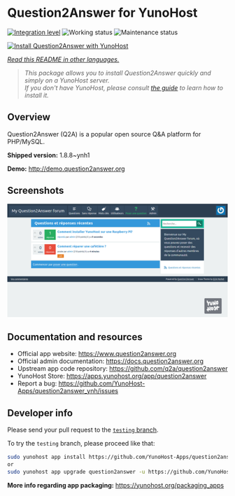 <!--
N.B.: This README was automatically generated by <https://github.com/YunoHost/apps/tree/master/tools/readme_generator>
It shall NOT be edited by hand.
-->

# Question2Answer for YunoHost

[![Integration level](https://dash.yunohost.org/integration/question2answer.svg)](https://dash.yunohost.org/appci/app/question2answer) ![Working status](https://ci-apps.yunohost.org/ci/badges/question2answer.status.svg) ![Maintenance status](https://ci-apps.yunohost.org/ci/badges/question2answer.maintain.svg)

[![Install Question2Answer with YunoHost](https://install-app.yunohost.org/install-with-yunohost.svg)](https://install-app.yunohost.org/?app=question2answer)

*[Read this README in other languages.](./ALL_README.md)*

> *This package allows you to install Question2Answer quickly and simply on a YunoHost server.*  
> *If you don't have YunoHost, please consult [the guide](https://yunohost.org/install) to learn how to install it.*

## Overview

Question2Answer (Q2A) is a popular open source Q&A platform for PHP/MySQL.


**Shipped version:** 1.8.8~ynh1

**Demo:** <http://demo.question2answer.org>

## Screenshots

![Screenshot of Question2Answer](./doc/screenshots/install_screenshot.png)

## Documentation and resources

- Official app website: <https://www.question2answer.org>
- Official admin documentation: <https://docs.question2answer.org>
- Upstream app code repository: <https://github.com/q2a/question2answer>
- YunoHost Store: <https://apps.yunohost.org/app/question2answer>
- Report a bug: <https://github.com/YunoHost-Apps/question2answer_ynh/issues>

## Developer info

Please send your pull request to the [`testing` branch](https://github.com/YunoHost-Apps/question2answer_ynh/tree/testing).

To try the `testing` branch, please proceed like that:

```bash
sudo yunohost app install https://github.com/YunoHost-Apps/question2answer_ynh/tree/testing --debug
or
sudo yunohost app upgrade question2answer -u https://github.com/YunoHost-Apps/question2answer_ynh/tree/testing --debug
```

**More info regarding app packaging:** <https://yunohost.org/packaging_apps>
